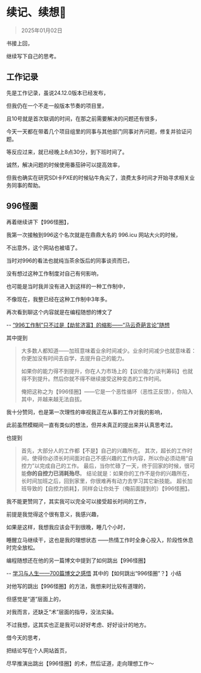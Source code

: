 # 续记、续想🤔️

> 2025年01月02日

书接上回，

继续写下自己的思考。

## 工作记录

先是工作记录，虽说24.12.0版本已经发布，

但我仍在一个不走一般版本节奏的项目里，

且10号就是首次联调的时间，在那之前需要解决的问题还有很多，

今天一天都在带着几个项目组里的同事与其他部门同事对齐问题，修复并验证问题。

等反应过来，就已经晚上8点30分，到下班时间了。

诚然，解决问题的时候使用番茄钟可以提高效率，

但我也确实在研究SDI卡PXE的时候钻牛角尖了，浪费太多时间才开始寻求相关业务同事的帮助。

## 996怪圈

再着继续讲下【996怪圈】，

我第一次接触到996这个名次就是在鼎鼎大名的 996.icu 网站大火的时候，

不出意外，这个网站也被墙了。

当时对996的看法也就纯当茶余饭后的同事谈资而已，

没有想过这种工作制度对自己有何影响，

也可能是当时我并没有进入到这样的一种工作制中，

不像现在，我整已经在这种工作制中3年多。

再次看到聊这个内容就是在编程随想的博文了

-- [“996工作制”只不过是【劫贫济富】的缩影——“马云奇葩言论”随想](https://program-think.blogspot.com/2019/04/996-Working-Hour-System.html)

其中提到

> 大多数人都知道——加班意味着业余时间减少。业余时间减少也就意味着：你更加没有时间去自学，去提升自己的能力。
>
> 如果你的能力得不到提升，你在人力市场上的【议价能力/谈判筹码】也就得不到提升。然后你就不得不继续接受这种变态的工作时间。
>
> 俺把这称之为【996怪圈】——它是一个恶性循环（恶性正反馈），你陷入其中，并越来越无法自拔。

我十分赞同，也是第一次理性的审视我正在从事的工作对我的影响，

此前虽然模糊间一直有类似的想法，但并未真正的提出来并认真思考过。

也提到

> 首先，大部分人的工作都【不是】自己的兴趣所在。
> 其次，超长的工作时间，使得你必须长时间面对自己不感兴趣的工作内容，所以你必须动用“自控力”以完成自己的工作。
> 最后，当你忙碌了一天，终于回家的时候，很可能**你的自控力已消耗殆尽**。
> 结论就是：如果你的工作不是你的兴趣所在，长时间加班之后，回到家里，你很难再有动力去学习其它新技能。
> 超长加班导致的【自控力损耗】，同样会让你处于（俺前面提到的）【996怪圈】。

我不能更赞同了，其实我可以完全可以接受超长时间的工作，

前提是我觉得这个很有意义，我感兴趣，

如果是这样，我想我应该会干到很晚，睡几个小时，

睡醒立马继续干，这也是我的理想状态 ——热情工作时全身心投入，阶段性休息时完全放松。

编程随想还在他的另一篇博文中提到了如何跳出【996怪圈】

-- [学习与人生——700篇博文之感悟](https://program-think.blogspot.com/2020/12/Study-and-Life.html) 其中的【如何跳出“996怪圈”？】小结

对他写的跳出【996怪圈】的方法，我想来时比较有道理的，

但感觉是“道”层面上的，

对我而言，还缺乏“术”层面的指导，没法实操。

不过我想，这其实也正是我可以好好考虑、好好设计的地方。

借今天的思考，

把结论写在个人网站首页，

尽早推演出跳出【996怪圈】的术，然后证道，走向理想工作～